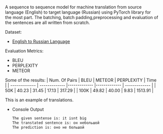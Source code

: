 A sequence to sequence model for machine translation from source language (English) to target language (Russian) using PyTorch library for the most part.
The batching, batch padding,preprocessing and evaluation of the sentences are all written from scratch.

Dataset:
* [English to Russian Language](https://www.kaggle.com/datasets/jayantawasthi/english-to-russian-language)

Evaluation Metrics:
* BLEU
* PERPLEXITY
* METEOR

Some of the results:
| Num. Of Pairs  | BLEU | METEOR | PERPLEXITY | Time |
| ------------- | ------------- |------------- |------------- | ------------- |
| 50K  | 40.23  | 31.45 | 17.13 | 317.29 |
| 100K  | 49.82  | 40.00 | 9.83 | 1513.91 |

This is an example of translations.
* Console Output
  ```sh
  The given sentense is: it isnt big
  The transtated sentence is: он небольшой
  The prediction is: оно не большой
  ```
